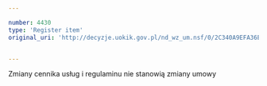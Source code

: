 ```yaml
---

number: 4430
type: 'Register item'
original_uri: 'http://decyzje.uokik.gov.pl/nd_wz_um.nsf/0/2C340A9EFA36EB66C1257B440025650D?OpenDocument'


---
```


Zmiany cennika usług i regulaminu nie stanowią zmiany umowy
